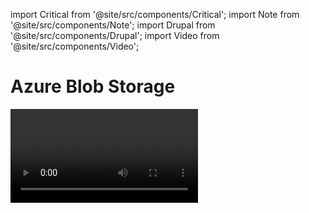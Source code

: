 import Critical from '@site/src/components/Critical';
import Note from '@site/src/components/Note';
import Drupal from '@site/src/components/Drupal';
import Video from '@site/src/components/Video';

# Azure Blob Storage
<Video url="https://www.youtube.com/watch?v=c9T46EIHg4I" />

* [Overview](https://azure.microsoft.com/en-us/products/storage/blobs)
* [Drupal Module](https://drupal.org/project/az_blob_fs)
* [Drupal Module Issues](https://www.drupal.org/project/issues/az_blob_fs?categories=All)
* [Blob File Explorer](https://azure.microsoft.com/en-us/products/storage/storage-explorer)
* [API](https://learn.microsoft.com/en-us/rest/api/storageservices/blob-service-rest-api)

## Configuration

### Azure Sandbox Resource Configuration
<Critical message="In order to create Drupal media files, Drupal must connect with your Azure Blob File container." />

1. Visit the [Azure Portal](https://portal.azure.com).
2. Click on "sandboxstoragelmc" under "Resources".
3. Search for "Containers" in the field on the top-left & click the "Containers" link.
4. Click on the `+ Container` button. A menu will appear to the right.
5. Name it the value of `AZURE_BLOB_CONTAINER_NAME` found in `.ddev/config.local.yaml`.
6. Choose "Container" in the "Anonymous access level" field.
7. Click the `Create` button.

<Note message="If `.ddev/config.local.yaml` does not exist, run `ddev install`" />

### Drupal Module
The module can be configured <Drupal path="/admin/config/media/azure-blob-file-system" label="here" />.

### Environment Variables
The following environment variables must be defined within every built container:
```bash
AZURE_BLOB_ACCOUNT_NAME=
AZURE_BLOB_CONTAINER_NAME=
AZURE_BLOB_ACCOUNT_KEY=
```

### DDEV Sandbox Environment
Refer to [Drupal](../..) documentation if DDEV is not already installed.

<Note message="Azure settings are defined in `.ddev/config.local.yaml` for DDEV users." />

<Note message="Use `ddev install` to update `.ddev/config.local.yaml` if necessary." />

<Note message="Azure settings are distributed in the encrypted `.ddev/dist.config.local.yaml` file. Use `ddev decrypt` & `ddev encrypt` if that file needs to be edited." />
